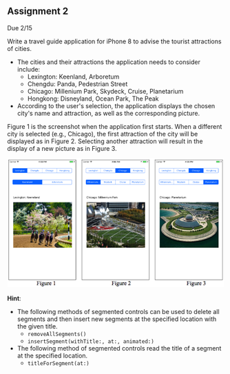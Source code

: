 ## Assignment 2
Due 2/15

Write a travel guide application for iPhone 8 to advise the tourist attractions of cities.
* The cities and their attractions the application needs to consider include:
    * Lexington: Keenland, Arboretum
    * Chengdu: Panda, Pedestrian Street
    * Chicago: Millenium Park, Skydeck, Cruise, Planetarium
    * Hongkong: Disneyland, Ocean Park, The Peak
* According to the user's selection, the application displays the chosen city's name and attraction, as well as the corresponding picture.

Figure 1 is the screenshot when the application first starts. When a different city is selected (e.g., Chicago), the first attraction of the city will be displayed as in Figure 2. Selecting another attraction will result in the display of a new picture as in Figure 3.

![example image](example.png)

**Hint**:
* The following methods of segmented controls can be used to delete all segments and then insert new segments at the specified location with the given title.
    * `removeAllSegments()`
    * `insertSegment(withTitle:, at:, animated:)`
* The following method of segmented controls read the title of a segment at the specified location.
    * `titleForSegment(at:)`
